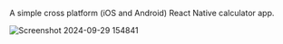 A simple cross platform (iOS and Android) React Native calculator app.

![Screenshot 2024-09-29 154841](https://github.com/user-attachments/assets/6db0225f-d57e-40d5-9de5-4f81328f6716)
